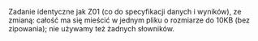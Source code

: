 Zadanie identyczne jak Z01 (co do specyfikacji danych i wyników), ze zmianą: całość ma się mieścić w jednym pliku
o rozmiarze do 10KB (bez zipowania); nie używamy też żadnych słowników.